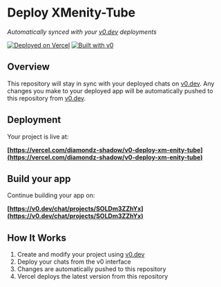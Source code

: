 # Deploy XMenity-Tube

*Automatically synced with your [v0.dev](https://v0.dev) deployments*

[![Deployed on Vercel](https://img.shields.io/badge/Deployed%20on-Vercel-black?style=for-the-badge&logo=vercel)](https://vercel.com/diamondz-shadow/v0-deploy-xm-enity-tube)
[![Built with v0](https://img.shields.io/badge/Built%20with-v0.dev-black?style=for-the-badge)](https://v0.dev/chat/projects/SOLDm3ZZhYx)

## Overview

This repository will stay in sync with your deployed chats on [v0.dev](https://v0.dev).
Any changes you make to your deployed app will be automatically pushed to this repository from [v0.dev](https://v0.dev).

## Deployment

Your project is live at:

**[https://vercel.com/diamondz-shadow/v0-deploy-xm-enity-tube](https://vercel.com/diamondz-shadow/v0-deploy-xm-enity-tube)**

## Build your app

Continue building your app on:

**[https://v0.dev/chat/projects/SOLDm3ZZhYx](https://v0.dev/chat/projects/SOLDm3ZZhYx)**

## How It Works

1. Create and modify your project using [v0.dev](https://v0.dev)
2. Deploy your chats from the v0 interface
3. Changes are automatically pushed to this repository
4. Vercel deploys the latest version from this repository